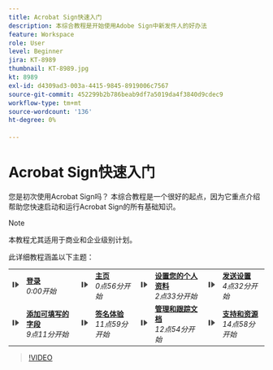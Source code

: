 ```yaml
---
title: Acrobat Sign快速入门
description: 本综合教程是开始使用Adobe Sign中新发件人的好办法
feature: Workspace
role: User
level: Beginner
jira: KT-8989
thumbnail: KT-8989.jpg
kt: 8989
exl-id: d4309ad3-003a-4415-9845-8919006c7567
source-git-commit: 452299b2b786beab9df7a5019da4f3840d9cdec9
workflow-type: tm+mt
source-wordcount: '136'
ht-degree: 0%

---
```


# Acrobat Sign快速入门

您是初次使用Acrobat Sign吗？ 本综合教程是一个很好的起点，因为它重点介绍帮助您快速启动和运行Acrobat Sign的所有基础知识。

>[!NOTE]
>
>本教程尤其适用于商业和企业级别计划。

此详细教程涵盖以下主题：

<table style="table-layout:auto">
<tr>
  <td>
    <a href="https://video.tv.adobe.com/v/337151?hidetitle=true">
      <img alt="快进图像" src="../assets/Stepforward_18.png" />
    </a>
  </td>
  <td>
     <a href="https://video.tv.adobe.com/v/337151?hidetitle=true"><strong>登录</strong></a>
         <br>
        <em>0:00开始</em>
    </td>
     <td>
    <a href="https://video.tv.adobe.com/v/337151/?autoplay=true&t=56">
      <img alt="快进图像" src="../assets/Stepforward_18.png" />
    </a>
  </td>
  <td>
     <a href="https://video.tv.adobe.com/v/337151/?autoplay=true&t=56"><strong>主页</strong></a>
         <br>
        <em>0点56分开始</em>
    </td>
    <td>
    <a href="https://video.tv.adobe.com/v/337151/?autoplay=true&t=153">
      <img alt="快进图像" src="../assets/Stepforward_18.png" />
    </a>
  </td>
  <td>
     <a href="https://video.tv.adobe.com/v/337151/?autoplay=true&t=153"><strong>设置您的个人资料</strong></a>
        <br>
        <em>2点33分开始</em>
    </td>
    <td>
    <a href="https://video.tv.adobe.com/v/337151/?autoplay=true&t=272">
      <img alt="快进图像" src="../assets/Stepforward_18.png" />
    </a>
  </td>
  <td>
     <a href="https://video.tv.adobe.com/v/337151/?autoplay=true&t=272"><strong>发送设置</strong></a>
        <br>
        <em>4点32分开始</em>
    </td>
  </tr>
  <tr>
    <td>
    <a href="https://video.tv.adobe.com/v/337151/?autoplay=true&t=551">
      <img alt="快进图像" src="../assets/Stepforward_18.png" />
    </a>
  </td>
  <td>
     <a href="https://video.tv.adobe.com/v/337151/?autoplay=true&t=551"><strong>添加可填写的字段</strong></a>
         <br>
        <em>9点11分开始</em>
    </td>
    <td>
    <a href="https://video.tv.adobe.com/v/337151/?autoplay=true&t=719">
      <img alt="快进图像" src="../assets/Stepforward_18.png" />
    </a>
  </td>
  <td>
     <a href="https://video.tv.adobe.com/v/337151/?autoplay=true&t=719"><strong>签名体验</strong></a>
        <br>
        <em>11点59分开始</em>
    </td>
    <td>
    <a href="https://video.tv.adobe.com/v/337151/?autoplay=true&t=774">
      <img alt="快进图像" src="../assets/Stepforward_18.png" />
    </a>
  </td>
  <td>
     <a href="https://video.tv.adobe.com/v/337151/?autoplay=true&t=774"><strong>管理和跟踪文档</strong></a>
        <br>
        <em>12点54分开始</em>
    </td>
    <td>
    <a href="https://video.tv.adobe.com/v/337151/?autoplay=true&t=898">
      <img alt="快进图像" src="../assets/Stepforward_18.png" />
    </a>
  </td>
  <td>
     <a href="https://video.tv.adobe.com/v/337151/?autoplay=true&t=898"><strong>支持和资源</strong></a>
        <br>
        <em>14点58分开始</em>
    </td>
  </tr>
  </table>

>[!VIDEO](https://video.tv.adobe.com/v/337151?hidetitle=true)
